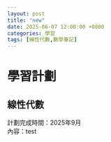 ```yaml
---
layout: post
title: "new"
date: 2025-06-07 12:00:00 +0800
categories: 學習
tags: [線性代數,數學筆記]
---
```


# 學習計劃

## 線性代數

計劃完成時間：2025年9月  
內容：test
